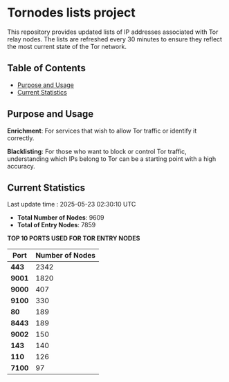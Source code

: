 # Tornodes lists project

This repository provides updated lists of IP addresses associated with Tor relay nodes. The lists are refreshed every 30 minutes to ensure they reflect the most current state of the Tor network.

## Table of Contents

- [Purpose and Usage](#purpose-and-usage)
- [Current Statistics](#current-statistics)


## Purpose and Usage

**Enrichment**: For services that wish to allow Tor traffic or identify it correctly.

**Blacklisting**: For those who want to block or control Tor traffic, understanding which IPs belong to Tor can be a starting point with a high accuracy.

## Current Statistics

Last update time : 2025-05-23 02:30:10 UTC

- **Total Number of Nodes**: 9609
- **Total of Entry Nodes**: 7859

**TOP 10 PORTS USED FOR TOR ENTRY NODES**

| **Port** | **Number of Nodes** |
|------|-----------------|
| **443**   | 2342  |
| **9001**   | 1820  |
| **9000**   | 407  |
| **9100**   | 330  |
| **80**   | 189  |
| **8443**   | 189  |
| **9002**   | 150  |
| **143**   | 140  |
| **110**   | 126  |
| **7100**   | 97  |

